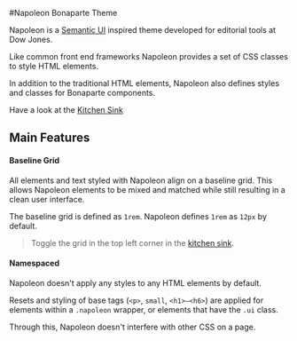 #Napoleon Bonaparte Theme

Napoleon is a [Semantic UI](http://semantic-ui.com/) inspired theme developed for editorial tools at Dow Jones.

Like common front end frameworks Napoleon provides a set of CSS classes to style HTML elements.

In addition to the traditional HTML elements, Napoleon also defines styles and classes for Bonaparte components.

Have a look at the [Kitchen Sink](http://bonaparte.github.io/theme-napoleon/examples/kitchen-sink.html)

## Main Features

#### Baseline Grid

All elements and text styled with Napoleon align on a baseline grid. This allows Napoleon elements to be mixed and matched while still resulting in a clean user interface.

The baseline grid is defined as `1rem`. Napoleon defines `1rem` as `12px` by default.

> Toggle the grid in the top left corner in the [kitchen sink](http://bonaparte.github.io/theme-napoleon/examples/kitchen-sink.html).

#### Namespaced

Napoleon doesn't apply any styles to any HTML elements by default.

Resets and styling of base tags (`<p>`, `small`, `<h1>–<h6>`) are applied for elements within a `.napoleon` wrapper, or elements that have the `.ui` class.

Through this, Napoleon doesn't interfere with other CSS on a page.

